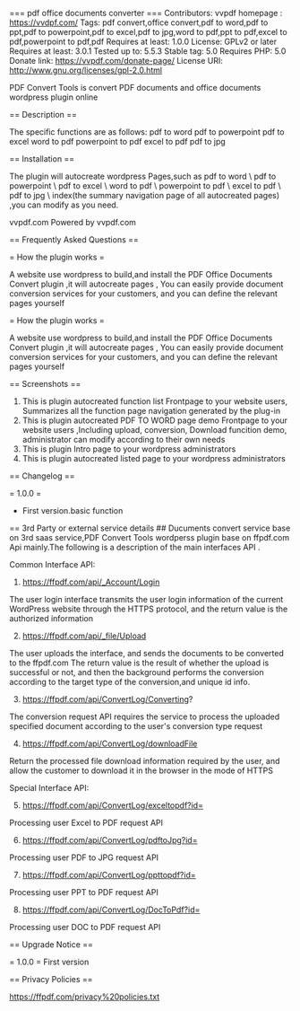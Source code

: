 === pdf office documents converter ===
Contributors: vvpdf
homepage : https://vvdpf.com/
Tags: pdf convert,office convert,pdf to word,pdf to ppt,pdf to powerpoint,pdf to excel,pdf to jpg,word to pdf,ppt to pdf,excel to pdf,powerpoint to pdf,pdf 
Requires at least: 1.0.0
License: GPLv2 or later
Requires at least: 3.0.1
Tested up to: 5.5.3
Stable tag: 5.0
Requires PHP: 5.0
Donate link: https://vvpdf.com/donate-page/
License URI: http://www.gnu.org/licenses/gpl-2.0.html
 
PDF Convert Tools is convert PDF documents and office documents wordpress plugin online

== Description ==
 
The specific functions are as follows:
pdf to word
pdf to powerpoint
pdf to excel
word to pdf
powerpoint to pdf
excel to pdf
pdf to jpg
 
== Installation ==
 
The plugin will autocreate wordpress Pages,such as pdf to word \ pdf to powerpoint \ pdf to excel \ word to pdf \ powerpoint to pdf \ excel to pdf \ pdf to jpg \ index(the summary navigation page of all autocreated pages) ,you can modify as you need.
 
 
vvpdf.com
Powered by vvpdf.com

== Frequently Asked Questions ==

= How the plugin works =

A website use wordpress to build,and install the PDF Office Documents Convert plugin ,it will autocreate pages , You can easily provide document conversion services for your customers, and you can define the relevant pages yourself

= How the plugin works =

A website use wordpress to build,and install the PDF Office Documents Convert plugin ,it will autocreate pages , You can easily provide document conversion services for your customers, and you can define the relevant pages yourself

== Screenshots ==
 
1. This is plugin autocreated function list Frontpage to your website users, Summarizes all the function page navigation generated by the plug-in
2. This is plugin autocreated PDF TO WORD page demo Frontpage to your website users ,Including upload, conversion, Download funcition demo, administrator can modify according to their own needs
3. This is plugin Intro page to your wordpress administrators 
4. This is plugin autocreated listed page to your wordpress administrators

 
== Changelog ==
 
= 1.0.0 =
* First version.basic function

 == 3rd Party or external service details ##
 Ducuments convert service base on 3rd saas service,PDF Convert Tools wordperss plugin base on ffpdf.com Api mainly.The following is a description of the main interfaces API .

Common Interface API:

1. https://ffpdf.com/api/_Account/Login

The user login interface transmits the user login information of the current WordPress website through the HTTPS protocol, and the return value is the authorized information


2. https://ffpdf.com/api/_file/Upload

The user uploads the interface, and sends the documents to be converted to the ffpdf.com The return value is the result of whether the upload is successful or not, and then the background performs the conversion according to the target type of the conversion,and unique id info.


3. https://ffpdf.com/api/ConvertLog/Converting?

The conversion request API requires the service to process the uploaded specified document according to the user's conversion type request

4. https://ffpdf.com/api/ConvertLog/downloadFile

Return the processed file download information required by the user, and allow the customer to download it in the browser in the mode of HTTPS

Special Interface API:

5. https://ffpdf.com/api/ConvertLog/exceltopdf?id=

Processing user Excel to PDF request API

6. https://ffpdf.com/api/ConvertLog/pdftoJpg?id=

Processing user PDF to JPG request API

7. https://ffpdf.com/api/ConvertLog/ppttopdf?id=

Processing user PPT to PDF request API

8. https://ffpdf.com/api/ConvertLog/DocToPdf?id=

Processing user DOC to PDF request API


== Upgrade Notice ==

= 1.0.0 =
First version

== Privacy Policies ==
 
https://ffpdf.com/privacy%20policies.txt



